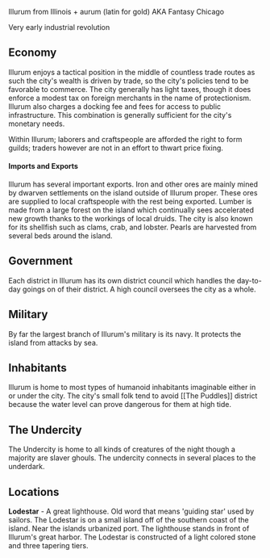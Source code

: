 Illurum from Illinois + aurum (latin for gold)
AKA Fantasy Chicago

Very early industrial revolution

## Economy
Illurum enjoys a tactical position in the middle of countless trade routes as such the city's wealth is driven by trade, so the city's policies tend to be favorable to commerce. The city generally has light taxes, though it does enforce a modest tax on foreign merchants in the name of protectionism. Illurum also charges a docking fee and fees for access to public infrastructure. This combination is generally sufficient for the city's monetary needs.

Within Illurum; laborers and craftspeople are afforded the right to form guilds; traders however are not in an effort to thwart price fixing.
#### Imports and Exports
Illurum has several important exports. Iron and other ores are mainly mined by dwarven settlements on the island outside of Illurum proper. These ores are supplied to local craftspeople with the rest being exported. Lumber is made from a large forest on the island which continually sees accelerated new growth thanks to the workings of local druids. The city is also known for its shellfish such as clams, crab, and lobster. Pearls are harvested from several beds around the island.

## Government
Each district in Illurum has its own district council which handles the day-to-day goings on of their district. A high council oversees the city as a whole.

## Military
By far the largest branch of Illurum's military is its navy. It protects the island from attacks by sea.

## Inhabitants
Illurum is home to most types of humanoid inhabitants imaginable either in or under the city. The city's small folk tend to avoid [[The Puddles]] district because the water level can prove dangerous for them at high tide.

## The Undercity
The Undercity is home to all kinds of creatures of the night though a majority are slaver ghouls. The undercity connects in several places to the underdark. 

## Locations
**Lodestar** - A great lighthouse. Old word that means 'guiding star' used by sailors. The Lodestar is on a small island off of the southern coast of the island. Near the islands urbanized port. The lighthouse stands in front of Illurum's great harbor. The Lodestar is constructed of a light colored stone and three tapering tiers.